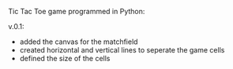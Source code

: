 Tic Tac Toe game programmed in Python:

v.0.1:

- added the canvas for the matchfield
- created horizontal and vertical lines to seperate the game cells
- defined the size of the cells 
